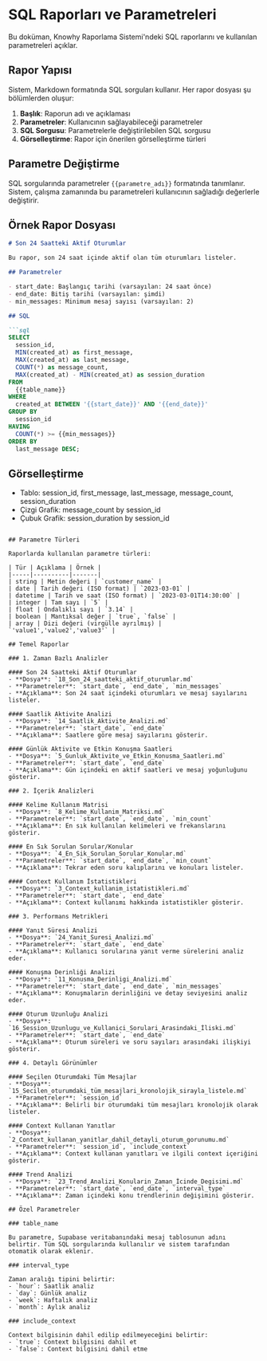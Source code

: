 # SQL Raporları ve Parametreleri

Bu doküman, Knowhy Raporlama Sistemi'ndeki SQL raporlarını ve kullanılan parametreleri açıklar.

## Rapor Yapısı

Sistem, Markdown formatında SQL sorguları kullanır. Her rapor dosyası şu bölümlerden oluşur:

1. **Başlık**: Raporun adı ve açıklaması
2. **Parametreler**: Kullanıcının sağlayabileceği parametreler
3. **SQL Sorgusu**: Parametrelerle değiştirilebilen SQL sorgusu
4. **Görselleştirme**: Rapor için önerilen görselleştirme türleri

## Parametre Değiştirme

SQL sorgularında parametreler `{{parametre_adı}}` formatında tanımlanır. Sistem, çalışma zamanında bu parametreleri kullanıcının sağladığı değerlerle değiştirir.

## Örnek Rapor Dosyası

```markdown
# Son 24 Saatteki Aktif Oturumlar

Bu rapor, son 24 saat içinde aktif olan tüm oturumları listeler.

## Parametreler

- start_date: Başlangıç tarihi (varsayılan: 24 saat önce)
- end_date: Bitiş tarihi (varsayılan: şimdi)
- min_messages: Minimum mesaj sayısı (varsayılan: 2)

## SQL

```sql
SELECT 
  session_id, 
  MIN(created_at) as first_message, 
  MAX(created_at) as last_message,
  COUNT(*) as message_count,
  MAX(created_at) - MIN(created_at) as session_duration
FROM 
  {{table_name}}
WHERE 
  created_at BETWEEN '{{start_date}}' AND '{{end_date}}'
GROUP BY 
  session_id
HAVING 
  COUNT(*) >= {{min_messages}}
ORDER BY 
  last_message DESC;
```

## Görselleştirme

- Tablo: session_id, first_message, last_message, message_count, session_duration
- Çizgi Grafik: message_count by session_id
- Çubuk Grafik: session_duration by session_id
```

## Parametre Türleri

Raporlarda kullanılan parametre türleri:

| Tür | Açıklama | Örnek |
|-----|----------|-------|
| string | Metin değeri | `customer_name` |
| date | Tarih değeri (ISO format) | `2023-03-01` |
| datetime | Tarih ve saat (ISO format) | `2023-03-01T14:30:00` |
| integer | Tam sayı | `5` |
| float | Ondalıklı sayı | `3.14` |
| boolean | Mantıksal değer | `true`, `false` |
| array | Dizi değeri (virgülle ayrılmış) | `'value1','value2','value3'` |

## Temel Raporlar

### 1. Zaman Bazlı Analizler

#### Son 24 Saatteki Aktif Oturumlar
- **Dosya**: `18_Son_24_saatteki_aktif_oturumlar.md`
- **Parametreler**: `start_date`, `end_date`, `min_messages`
- **Açıklama**: Son 24 saat içindeki oturumları ve mesaj sayılarını listeler.

#### Saatlik Aktivite Analizi
- **Dosya**: `14_Saatlik_Aktivite_Analizi.md`
- **Parametreler**: `start_date`, `end_date`
- **Açıklama**: Saatlere göre mesaj sayılarını gösterir.

#### Günlük Aktivite ve Etkin Konuşma Saatleri
- **Dosya**: `5_Gunluk_Aktivite_ve_Etkin_Konusma_Saatleri.md`
- **Parametreler**: `start_date`, `end_date`
- **Açıklama**: Gün içindeki en aktif saatleri ve mesaj yoğunluğunu gösterir.

### 2. İçerik Analizleri

#### Kelime Kullanım Matrisi
- **Dosya**: `8_Kelime_Kullanim_Matriksi.md`
- **Parametreler**: `start_date`, `end_date`, `min_count`
- **Açıklama**: En sık kullanılan kelimeleri ve frekanslarını gösterir.

#### En Sık Sorulan Sorular/Konular
- **Dosya**: `4_En_Sik_Sorulan_Sorular_Konular.md`
- **Parametreler**: `start_date`, `end_date`, `min_count`
- **Açıklama**: Tekrar eden soru kalıplarını ve konuları listeler.

#### Context Kullanım İstatistikleri
- **Dosya**: `3_Context_kullanim_istatistikleri.md`
- **Parametreler**: `start_date`, `end_date`
- **Açıklama**: Context kullanımı hakkında istatistikler gösterir.

### 3. Performans Metrikleri

#### Yanıt Süresi Analizi
- **Dosya**: `24_Yanit_Suresi_Analizi.md`
- **Parametreler**: `start_date`, `end_date`
- **Açıklama**: Kullanıcı sorularına yanıt verme sürelerini analiz eder.

#### Konuşma Derinliği Analizi
- **Dosya**: `11_Konusma_Derinligi_Analizi.md`
- **Parametreler**: `start_date`, `end_date`, `min_messages`
- **Açıklama**: Konuşmaların derinliğini ve detay seviyesini analiz eder.

#### Oturum Uzunluğu Analizi
- **Dosya**: `16_Session_Uzunlugu_ve_Kullanici_Sorulari_Arasindaki_İliski.md`
- **Parametreler**: `start_date`, `end_date`
- **Açıklama**: Oturum süreleri ve soru sayıları arasındaki ilişkiyi gösterir.

### 4. Detaylı Görünümler

#### Seçilen Oturumdaki Tüm Mesajlar
- **Dosya**: `15_Secilen_oturumdaki_tüm_mesajlari_kronolojik_sirayla_listele.md`
- **Parametreler**: `session_id`
- **Açıklama**: Belirli bir oturumdaki tüm mesajları kronolojik olarak listeler.

#### Context Kullanan Yanıtlar
- **Dosya**: `2_Context_kullanan_yanitlar_dahil_detayli_oturum_gorunumu.md`
- **Parametreler**: `session_id`, `include_context`
- **Açıklama**: Context kullanan yanıtları ve ilgili context içeriğini gösterir.

#### Trend Analizi
- **Dosya**: `23_Trend_Analizi_Konularin_Zaman_İcinde_Degisimi.md`
- **Parametreler**: `start_date`, `end_date`, `interval_type`
- **Açıklama**: Zaman içindeki konu trendlerinin değişimini gösterir.

## Özel Parametreler

### table_name

Bu parametre, Supabase veritabanındaki mesaj tablosunun adını belirtir. Tüm SQL sorgularında kullanılır ve sistem tarafından otomatik olarak eklenir.

### interval_type

Zaman aralığı tipini belirtir:
- `hour`: Saatlik analiz
- `day`: Günlük analiz
- `week`: Haftalık analiz
- `month`: Aylık analiz

### include_context

Context bilgisinin dahil edilip edilmeyeceğini belirtir:
- `true`: Context bilgisini dahil et
- `false`: Context bilgisini dahil etme 